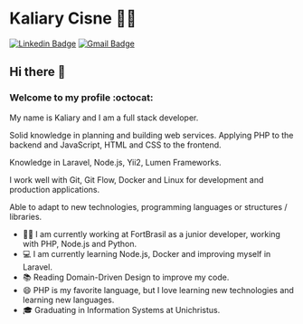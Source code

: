 
# Kaliary Cisne 👨‍💻

[![Linkedin Badge](https://img.shields.io/badge/-LinkedIn-blue?style=flat-square&logo=Linkedin&logoColor=white&link=https://www.linkedin.com/in/kaliarycisne//)](https://www.linkedin.com/in/kaliarycisne/)
[![Gmail Badge](https://img.shields.io/badge/-Gmail-c14438?style=flat-square&logo=Gmail&logoColor=white&link=mailto:kaliarycisne@gmail.com)](mailto:kaliarycisne@gmail.com)

## Hi there 👋  
###  Welcome to my profile :octocat:

My name is Kaliary and I am a full stack developer.

Solid knowledge in planning and building web services. Applying PHP to the backend and JavaScript, HTML and CSS to the frontend.

Knowledge in Laravel, Node.js, Yii2, Lumen Frameworks.

I work well with Git, Git Flow, Docker and Linux for development and production applications.

Able to adapt to new technologies, programming languages or structures / libraries.

- 👨‍💻 I am currently working at FortBrasil as a junior developer, working with PHP, Node.js and Python.
- 💻 I am currently learning Node.js, Docker and improving myself in Laravel.
- :books: Reading Domain-Driven Design to improve my code.
- 😄 PHP is my favorite language, but I love learning new technologies and learning new languages.
- 🎓 Graduating in Information Systems at Unichristus.
